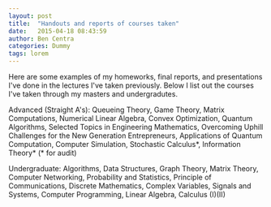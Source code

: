 ```yaml
---
layout: post
title:  "Handouts and reports of courses taken"
date:   2015-04-18 08:43:59
author: Ben Centra
categories: Dummy
tags: lorem
---
```


Here are some examples of my homeworks, final reports, and presentations I've done in the lectures I've taken previously. Below I list out the courses I've taken through my masters and undergradutes.

Advanced (Straight A's): Queueing Theory, Game Theory, Matrix Computations, Numerical Linear Algebra, Convex Optimization, Quantum Algorithms, Selected Topics in Engineering Mathematics, Overcoming Uphill Challenges for the New Generation Entrepreneurs, Applications of Quantum Computation, Computer Simulation, Stochastic Calculus*, Information Theory* (* for audit)

Undergraduate: Algorithms, Data Structures, Graph Theory, Matrix Theory, Computer Networking, Probability and Statistics, Principle of Communications, Discrete Mathematics, Complex Variables, Signals and Systems, Computer Programming, Linear Algebra, Calculus (I)(II)

